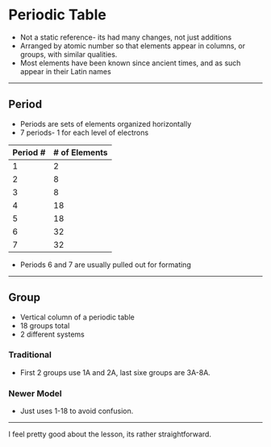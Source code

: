 # Periodic Table

- Not a static reference- its had many changes, not just additions
- Arranged by atomic number so that elements appear in columns, or groups, with similar qualities.
- Most elements have been known since ancient times, and as such appear in their Latin names

---

## Period

- Periods are sets of elements organized horizontally
- 7 periods- 1 for each level of electrons

| Period # | # of Elements |
| -------- | ------------- |
| 1        | 2             |
| 2        | 8             |
| 3        | 8             |
| 4        | 18            |
| 5        | 18            |
| 6        | 32            |
| 7        | 32            |

- Periods 6 and 7 are usually pulled out for formating

---

## Group

- Vertical column of a periodic table
- 18 groups total
- 2 different systems

### Traditional

- First 2 groups use 1A and 2A, last sixe groups are 3A-8A. 

### Newer Model

- Just uses 1-18 to avoid confusion.

---

I feel pretty good about the lesson, its rather straightforward.